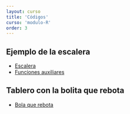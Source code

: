 ```yaml
---
layout: curso
title: 'Códigos'
curso: 'modulo-R'
order: 3
---
```





## Ejemplo de la escalera
 - [Escalera](./codigos/escalera1.R)
 - [Funciones auxiliares](./codigos/funciones.R)
 
## Tablero con la bolita que rebota
 - [Bola que rebota](./codigos/quiz3.R)


<!--
## Ejemplo del uso del RMarkdown.

 - [Archivo en formato ".Rmd"](./codigos/ejemplo1.Rmd).
 - [Archivo en formato ".html"](./codigos/ejemplo1.html)
 - [Base de datos de la participación en los olímpicos por parte de Colombia](./codigos/colombia_olimpicos.csv).


## Indicación de la batalla naval.
 - [Tablero simple](./codigos/interactua.R)
 - [Archivo de intercambio](./codigos/jugada.txt) -->
